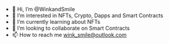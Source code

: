 - 👋 Hi, I’m @WinkandSmile
- 👀 I’m interested in NFTs, Crypto, Dapps and Smart Contracts
- 🌱 I’m currently learning about NFTs
- 💞️ I’m looking to collaborate on Smart Contracts
- 📫 How to reach me wink_smile@outlook.com

<!---
WinkandSmile/WinkandSmile is a ✨ special ✨ repository because its `README.md` (this file) appears on your GitHub profile.
You can click the Preview link to take a look at your changes.
--->
